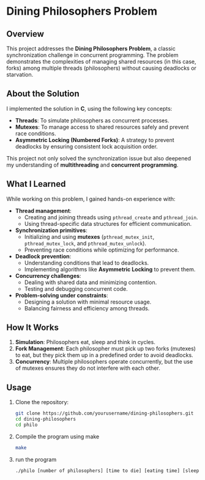 # Dining Philosophers Problem

## Overview

This project addresses the **Dining Philosophers Problem**, a classic synchronization challenge in concurrent programming. The problem demonstrates the complexities of managing shared resources (in this case, forks) among multiple threads (philosophers) without causing deadlocks or starvation.

## About the Solution

I implemented the solution in **C**, using the following key concepts:

- **Threads**: To simulate philosophers as concurrent processes.
- **Mutexes**: To manage access to shared resources safely and prevent race conditions.
- **Asymmetric Locking (Numbered Forks)**: A strategy to prevent deadlocks by ensuring consistent lock acquisition order.

This project not only solved the synchronization issue but also deepened my understanding of **multithreading** and **concurrent programming**. 

## What I Learned

While working on this problem, I gained hands-on experience with:

- **Thread management**:
  - Creating and joining threads using `pthread_create` and `pthread_join`.
  - Using thread-specific data structures for efficient communication.
- **Synchronization primitives**:
  - Initializing and using **mutexes** (`pthread_mutex_init`, `pthread_mutex_lock`, and `pthread_mutex_unlock`).
  - Preventing race conditions while optimizing for performance.
- **Deadlock prevention**:
  - Understanding conditions that lead to deadlocks.
  - Implementing algorithms like **Asymmetric Locking** to prevent them.
- **Concurrency challenges**:
  - Dealing with shared data and minimizing contention.
  - Testing and debugging concurrent code.
- **Problem-solving under constraints**:
  - Designing a solution with minimal resource usage.
  - Balancing fairness and efficiency among threads.

## How It Works

1. **Simulation**: Philosophers eat, sleep and think in cycles.
2. **Fork Management**: Each philosopher must pick up two forks (mutexes) to eat, but they pick them up in a predefined order to avoid deadlocks.
3. **Concurrency**: Multiple philosophers operate concurrently, but the use of mutexes ensures they do not interfere with each other.

## Usage

1. Clone the repository:
   ```bash
   git clone https://github.com/yourusername/dining-philosophers.git
   cd dining-philosophers
   cd philo
2. Compile the program using make
   ```bash
   make
3. run the program
   ```bash
   ./philo [number of philosophers] [time to die] [eating time] [sleeping time] [number of meals (optional)]


